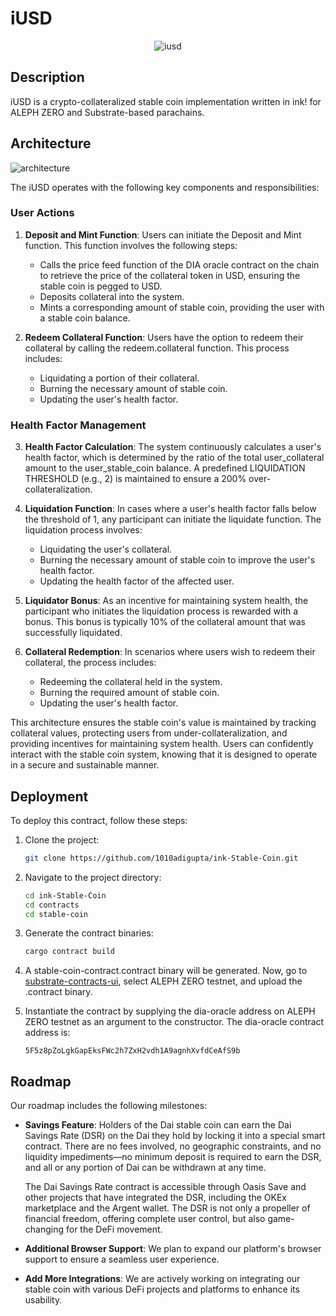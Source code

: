 # iUSD

  <div align="center"">
    <img src="https://github.com/1010adigupta/ink-Stable-Coin/assets/121158631/773705e3-96c5-485e-b2e9-5634795940c1" alt="iusd">
  </div>
  


## Description

iUSD is a crypto-collateralized stable coin implementation written in ink! for ALEPH ZERO and Substrate-based parachains.

## Architecture

![architecture](https://github.com/1010adigupta/ink-Stable-Coin/assets/121158631/2d66d4b3-4f86-43aa-8177-af10ccbb445d)

The iUSD operates with the following key components and responsibilities:

### User Actions

1. **Deposit and Mint Function**: Users can initiate the Deposit and Mint function. This function involves the following steps:
   - Calls the price feed function of the DIA oracle contract on the chain to retrieve the price of the collateral token in USD, ensuring the stable coin is pegged to USD.
   - Deposits collateral into the system.
   - Mints a corresponding amount of stable coin, providing the user with a stable coin balance.

2. **Redeem Collateral Function**: Users have the option to redeem their collateral by calling the redeem.collateral function. This process includes:
   - Liquidating a portion of their collateral.
   - Burning the necessary amount of stable coin.
   - Updating the user's health factor.

### Health Factor Management

3. **Health Factor Calculation**: The system continuously calculates a user's health factor, which is determined by the ratio of the total user_collateral amount to the user_stable_coin balance. A predefined LIQUIDATION THRESHOLD (e.g., 2) is maintained to ensure a 200% over-collateralization.

4. **Liquidation Function**: In cases where a user's health factor falls below the threshold of 1, any participant can initiate the liquidate function. The liquidation process involves:
   - Liquidating the user's collateral.
   - Burning the necessary amount of stable coin to improve the user's health factor.
   - Updating the health factor of the affected user.

5. **Liquidator Bonus**: As an incentive for maintaining system health, the participant who initiates the liquidation process is rewarded with a bonus. This bonus is typically 10% of the collateral amount that was successfully liquidated.

6. **Collateral Redemption**: In scenarios where users wish to redeem their collateral, the process includes:
   - Redeeming the collateral held in the system.
   - Burning the required amount of stable coin.
   - Updating the user's health factor.

This architecture ensures the stable coin's value is maintained by tracking collateral values, protecting users from under-collateralization, and providing incentives for maintaining system health. Users can confidently interact with the stable coin system, knowing that it is designed to operate in a secure and sustainable manner.

## Deployment

To deploy this contract, follow these steps:

1. Clone the project:

   ```bash
   git clone https://github.com/1010adigupta/ink-Stable-Coin.git
   ```

2. Navigate to the project directory:

   ```bash
   cd ink-Stable-Coin
   cd contracts
   cd stable-coin
   ```

3. Generate the contract binaries:

   ```bash
   cargo contract build
   ```

4. A stable-coin-contract.contract binary will be generated. Now, go to [substrate-contracts-ui](https://contracts-ui.substrate.io/), select ALEPH ZERO testnet, and upload the .contract binary.

5. Instantiate the contract by supplying the dia-oracle address on ALEPH ZERO testnet as an argument to the constructor. The dia-oracle contract address is:

   ```
   5F5z8pZoLgkGapEksFWc2h7ZxH2vdh1A9agnhXvfdCeAfS9b
   ```

## Roadmap

Our roadmap includes the following milestones:

- **Savings Feature**: Holders of the Dai stable coin can earn the Dai Savings Rate (DSR) on the Dai they hold by locking it into a special smart contract. There are no fees involved, no geographic constraints, and no liquidity impediments—no minimum deposit is required to earn the DSR, and all or any portion of Dai can be withdrawn at any time.

   The Dai Savings Rate contract is accessible through Oasis Save and other projects that have integrated the DSR, including the OKEx marketplace and the Argent wallet. The DSR is not only a propeller of financial freedom, offering complete user control, but also game-changing for the DeFi movement.

- **Additional Browser Support**: We plan to expand our platform's browser support to ensure a seamless user experience.

- **Add More Integrations**: We are actively working on integrating our stable coin with various DeFi projects and platforms to enhance its usability.
